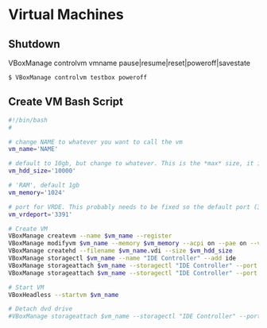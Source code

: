 # Virtual Machines

## Shutdown

VBoxManage controlvm vmname pause|resume|reset|poweroff|savestate

```$ VBoxManage controlvm testbox poweroff```

## Create VM Bash Script

```bash
#!/bin/bash
#

# change NAME to whatever you want to call the vm
vm_name='NAME'

# default to 10gb, but change to whatever. This is the *max* size, it is an expandable vdi.
vm_hdd_size='10000'

# 'RAM', default 1gb
vm_memory='1024'

# port for VRDE. This probably needs to be fixed so the default port (3389) is not being used by other VMs when VRDE is not needed on them.
vm_vrdeport='3391'

# Create VM
VBoxManage createvm --name $vm_name --register
VBoxManage modifyvm $vm_name --memory $vm_memory --acpi on --pae on --vrdeport $vm_vrdeport --boot1 dvd --nic1 bridged --bridgeadapter1 eth1
VBoxManage createhd --filename $vm_name.vdi --size $vm_hdd_size
VBoxManage storagectl $vm_name --name "IDE Controller" --add ide
VBoxManage storageattach $vm_name --storagectl "IDE Controller" --port 0 --device 0 --type hdd --medium ~/$vm_name.vdi
VBoxManage storageattach $vm_name --storagectl "IDE Controller" --port 1 --device 0 --type dvddrive --medium ~/current_ubuntu_server.iso

# Start VM
VBoxHeadless --startvm $vm_name

# Detach dvd drive
#VBoxManage storageattach $vm_name --storagectl "IDE Controller" --port 1 --device 0 --medium emptydrive
```
